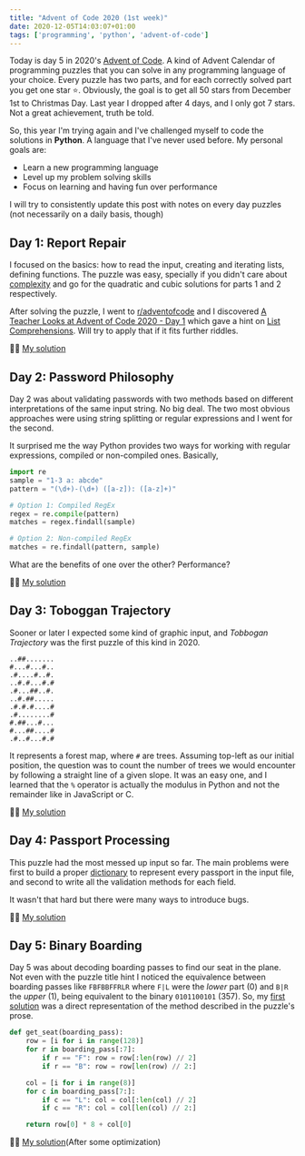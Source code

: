 ```yaml
---
title: "Advent of Code 2020 (1st week)"
date: 2020-12-05T14:03:07+01:00
tags: ['programming', 'python', 'advent-of-code']
---
```


Today is day 5 in 2020's [Advent of Code](https://adventofcode.com/2020/about). A kind of Advent Calendar of programming
puzzles that you can solve in any programming language of your choice. Every puzzle has two parts, and for each
correctly solved part you get one star ⭐️. Obviously, the goal is to get all 50 stars from December 1st to Christmas
Day. Last year I dropped after 4 days, and I only got 7 stars. Not a great achievement, truth be told.

So, this year I'm trying again and I've challenged myself to code the solutions in **Python**. A language that I've never
used before. My personal goals are:

- Learn a new programming language
- Level up my problem solving skills
- Focus on learning and having fun over performance

I will try to consistently update this post with notes on every day puzzles (not necessarily on a daily basis, though)

## Day 1: Report Repair

I focused on the basics: how to read the input, creating and iterating lists, defining functions. The puzzle was easy,
specially if you didn't care about
[complexity](https://en.wikipedia.org/wiki/Time_complexity#Table_of_common_time_complexities) and go for the quadratic
and cubic solutions for parts 1 and 2 respectively.

After solving the puzzle, I went to [r/adventofcode](https://www.reddit.com/r/adventofcode/) and I discovered [A Teacher
Looks at Advent of Code 2020 - Day 1](https://cestlaz.github.io/post/advent-2020-day-01/) which gave a hint on [List
Comprehensions](https://www.pythonforbeginners.com/basics/list-comprehensions-in-python). Will try to apply that if it
fits further riddles.

👨‍💻 [My solution](https://github.com/jordinebot/advent-of-code/blob/main/2020/day-1/main.py)

## Day 2: Password Philosophy

Day 2 was about validating passwords with two methods based on different interpretations of the same input string. No
big deal. The two most obvious approaches were using string splitting or regular expressions and I went for the second. 

It surprised me the way Python provides two ways for working with regular expressions, compiled or non-compiled ones.
Basically,

```python
import re
sample = "1-3 a: abcde"
pattern = "(\d+)-(\d+) ([a-z]): ([a-z]+)"

# Option 1: Compiled RegEx
regex = re.compile(pattern)
matches = regex.findall(sample)

# Option 2: Non-compiled RegEx
matches = re.findall(pattern, sample)
```

What are the benefits of one over the other? Performance?

👨‍💻 [My solution](https://github.com/jordinebot/advent-of-code/blob/main/2020/day-2/main.py)

## Day 3: Toboggan Trajectory

Sooner or later I expected some kind of graphic input, and _Tobbogan Trajectory_ was the first puzzle of this kind in
2020.

```
..##.......
#...#...#..
.#....#..#.
..#.#...#.#
.#...##..#.
..#.##.....
.#.#.#....#
.#........#
#.##...#...
#...##....#
.#..#...#.#
```

It represents a forest map, where `#` are trees. Assuming top-left as our initial position, the question was to count
the number of trees we would encounter by following a straight line of a given slope. It was an easy one, and I learned
that the `%` operator is actually the modulus in Python and not the remainder like in JavaScript or C.

👨‍💻 [My solution](https://github.com/jordinebot/advent-of-code/blob/main/2020/day-3/main.py)

## Day 4: Passport Processing

This puzzle had the most messed up input so far. The main problems were first to build a proper
[dictionary](https://docs.python.org/3/tutorial/datastructures.html#dictionaries) to represent every passport in the
input file, and second to write all the validation methods for each field.

It wasn't that hard but there were many ways to introduce bugs.

👨‍💻 [My solution](https://github.com/jordinebot/advent-of-code/blob/main/2020/day-4/main.py)

## Day 5: Binary Boarding

Day 5 was about decoding boarding passes to find our seat in the plane. Not even with the puzzle title hint I noticed
the equivalence between boarding passes like `FBFBBFFRLR` where `F|L` were the _lower_ part (0) and `B|R` the _upper_
(1), being equivalent to the binary `0101100101` (357). So, my [first
solution](https://github.com/jordinebot/advent-of-code/blob/f1b213a724f466fbaa7ff1e33b27054e482bebad/2020/day-5/main.py)
was a direct representation of the method described in the puzzle's prose.

```python
def get_seat(boarding_pass):
	row = [i for i in range(128)]
	for r in boarding_pass[:7]:
		if r == "F": row = row[:len(row) // 2]
		if r == "B": row = row[len(row) // 2:]

	col = [i for i in range(8)]
	for c in boarding_pass[7:]:
		if c == "L": col = col[:len(col) // 2]
		if c == "R": col = col[len(col) // 2:]

	return row[0] * 8 + col[0]
```

👨‍💻 [My solution](https://github.com/jordinebot/advent-of-code/blob/main/2020/day-5/main.py)(After some
optimization)

